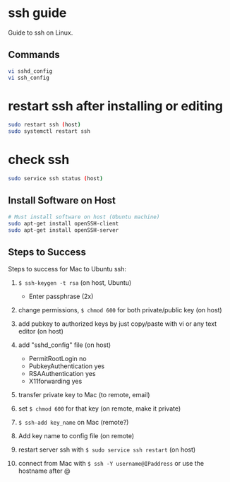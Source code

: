 # ssh guide

Guide to ssh on Linux. 


## Commands

```bash
vi sshd_config 
vi ssh_config 
```

# restart ssh after installing or editing

```bash
sudo restart ssh (host)
sudo systemctl restart ssh
```

# check ssh

```bash
sudo service ssh status (host)
```

## Install Software on Host

```bash
# Must install software on host (Ubuntu machine)
sudo apt-get install openSSH-client 
sudo apt-get install openSSH-server
```

## Steps to Success

Steps to success for Mac to Ubuntu ssh:

  1) `$ ssh-keygen -t rsa` (on host, Ubuntu)
  		* Enter passphrase (2x)

  2) change permissions, `$ chmod 600` for both private/public key (on host)

  3) add pubkey to authorized keys by just copy/paste with vi or any text editor (on host)

  4) add "sshd_config" file (on host)
  		* PermitRootLogin no
  		* PubkeyAuthentication yes
  		* RSAAuthentication yes
  		* X11forwarding yes

  5) transfer private key to Mac (to remote, email)

  6) set `$ chmod 600` for that key (on remote, make it private)

  7) `$ ssh-add key_name` on Mac (remote?)

  8) Add key name to config file (on remote)

  9) restart server ssh with `$ sudo service ssh restart` (on host)
  
  10) connect from Mac with `$ ssh -Y username@IPaddress` or use the hostname after @

